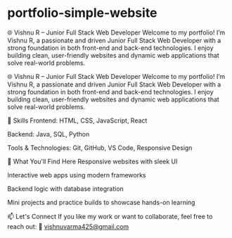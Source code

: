 # portfolio-simple-website
🌐 Vishnu R – Junior Full Stack Web Developer Welcome to my portfolio! I’m Vishnu R, a passionate and driven Junior Full Stack Web Developer with a strong foundation in both front-end and back-end technologies. I enjoy building clean, user-friendly websites and dynamic web applications that solve real-world problems.

🌐 Vishnu R – Junior Full Stack Web Developer
Welcome to my portfolio! I’m Vishnu R, a passionate and driven Junior Full Stack Web Developer with a strong foundation in both front-end and back-end technologies. I enjoy building clean, user-friendly websites and dynamic web applications that solve real-world problems.

🚀 Skills
Frontend: HTML, CSS, JavaScript, React

Backend: Java, SQL, Python

Tools & Technologies: Git, GitHub, VS Code, Responsive Design

📁 What You'll Find Here
Responsive websites with sleek UI

Interactive web apps using modern frameworks

Backend logic with database integration

Mini projects and practice builds to showcase hands-on learning

📫 Let's Connect
If you like my work or want to collaborate, feel free to reach out:
📧 vishnuvarma425@gmail.com

